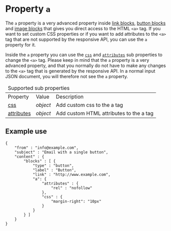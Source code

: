 # Property `a`

The `a` property is a very advanced property inside 
<a href="/support/json/block-link">link blocks</a>,
<a href="/support/json/block-button">button blocks</a> and
<a href="/support/json/block-image">image blocks</a> that gives you
direct access to the HTML ```<a>``` tag. If you want to set custom CSS
properties or if you want to add attributes to the ```<a>``` tag that are not
supported by the responsive API, you can use the `a` property for it.

Inside the `a` property you can use the 
<a href="/support/json/property-css">`css`</a> and 
<a href="/support/json/property-attributes">`attributes`</a> sub 
properties to change the ```<a>``` tag. Please keep in mind that
the `a` property is a very advanced property, and that you normally
do not have to make any changes to the ```<a>``` tag that is generated
by the responsive API. In a normal input JSON document, you will therefore
not see the `a` property.

<table class="info">
    <thead>
        <tr>
            <td colspan="3">Supported sub properties</td>
        </tr>
    </thead>
    <tbody>
        <tr class="thead">
            <td>Property</td>
            <td>Value</td>
            <td>Description</td>
        </tr>
        <tr>
            <td><a href="/support/json/property-css">css</a></td>
            <td><em>object</em></td>
            <td>Add custom css to the a tag</td>
        </tr>
        <tr>
            <td><a href="/support/json/property-attributes">attributes</a></td>
            <td><em>object</em></td>
            <td>Add custom HTML attributes to the a tag</td>
        </tr>
    </tbody>
</table>

## Example use

    {
        "from" : "info@example.com",
        "subject" : "Email with a single button",
        "content" : {
            "blocks" : [ {
                "type" : "button",
                "label" : "Button",
                "link" : "http://www.example.com",
                "a": {
                    "attributes" : {
                        "rel" : "nofollow"
                    },
                    "css" : {
                        "margin-right": "10px"
                    }
                }
            } ]
        }
    }

